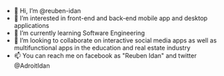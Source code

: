 - 👋 Hi, I’m @reuben-idan
- 👀 I’m interested in  front-end and back-end mobile app and desktop applications
- 🌱 I’m currently learning Software Engineering
- 💞️ I’m looking to collaborate on interactive social media apps as well as multifunctional apps in the education and real estate industry
- 📫 You can reach me on facebook as "Reuben Idan"  and twitter @AdroitIdan

<!---
reuben-idan/reuben-idan is a ✨ special ✨ repository because its `README.md` (this file) appears on your GitHub profile.
You can click the Preview link to take a look at your changes.
--->



